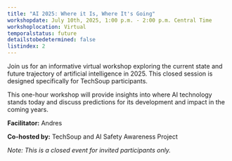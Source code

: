 ```yaml
---
title: "AI 2025: Where it Is, Where It's Going"
workshopdate: July 10th, 2025, 1:00 p.m. - 2:00 p.m. Central Time
workshoplocation: Virtual
temporalstatus: future
detailstobedetermined: false
listindex: 2
---
```


Join us for an informative virtual workshop exploring the current state and future trajectory of artificial intelligence in 2025. This closed session is designed specifically for TechSoup participants.

This one-hour workshop will provide insights into where AI technology stands today and discuss predictions for its development and impact in the coming years.

**Facilitator:** Andres

**Co-hosted by:** TechSoup and AI Safety Awareness Project

*Note: This is a closed event for invited participants only.*